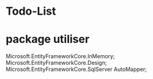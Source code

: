 # Todo-List

# package utiliser

Microsoft.EntityFrameworkCore.InMemory;
Microsoft.EntityFrameworkCore.Design;
Microsoft.EntityFrameworkCore.SqlServer
AutoMapper;
